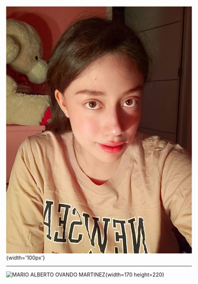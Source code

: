 ![XIMENA TOLEDO RIVERA](https://github.com/XimeMael/RETO-1-MASTER/blob/main/IMAGES/XimeMael.png){width='100px'}


---


![MARIO ALBERTO OVANDO MARTINEZ]([ubicacion_de_la_imagen](https://github.com/XimeMael/RETO-1-MASTER/blob/main/IMAGES/Mariovando.png)){width=170 height=220}